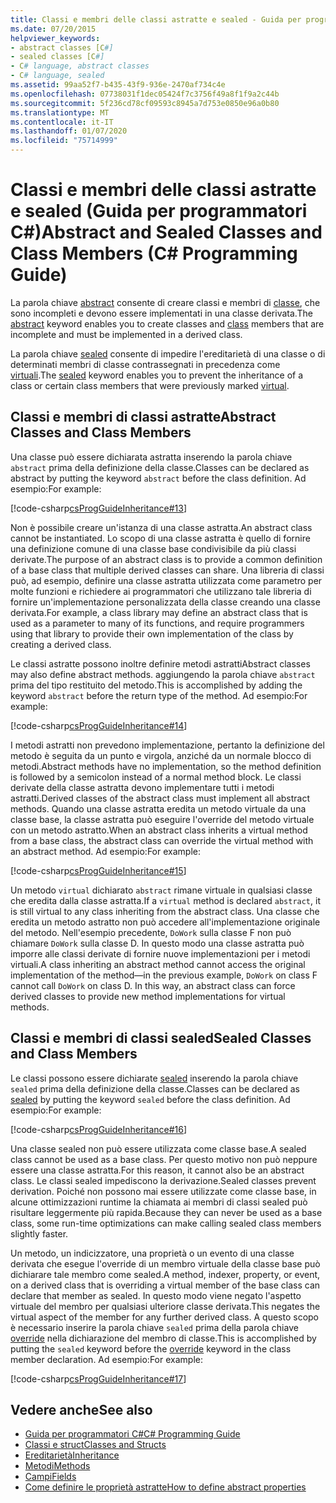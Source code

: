 ```yaml
---
title: Classi e membri delle classi astratte e sealed - Guida per programmatori C#
ms.date: 07/20/2015
helpviewer_keywords:
- abstract classes [C#]
- sealed classes [C#]
- C# language, abstract classes
- C# language, sealed
ms.assetid: 99aa52f7-b435-43f9-936e-2470af734c4e
ms.openlocfilehash: 07738031f1dec05424f7c3756f49a8f1f9a2c44b
ms.sourcegitcommit: 5f236cd78cf09593c8945a7d753e0850e96a0b80
ms.translationtype: MT
ms.contentlocale: it-IT
ms.lasthandoff: 01/07/2020
ms.locfileid: "75714999"
---
```

# <a name="abstract-and-sealed-classes-and-class-members-c-programming-guide"></a><span data-ttu-id="c61d7-102">Classi e membri delle classi astratte e sealed (Guida per programmatori C#)</span><span class="sxs-lookup"><span data-stu-id="c61d7-102">Abstract and Sealed Classes and Class Members (C# Programming Guide)</span></span>
<span data-ttu-id="c61d7-103">La parola chiave [abstract](../../language-reference/keywords/abstract.md) consente di creare classi e membri di [classe](../../language-reference/keywords/class.md), che sono incompleti e devono essere implementati in una classe derivata.</span><span class="sxs-lookup"><span data-stu-id="c61d7-103">The [abstract](../../language-reference/keywords/abstract.md) keyword enables you to create classes and [class](../../language-reference/keywords/class.md) members that are incomplete and must be implemented in a derived class.</span></span>  
  
 <span data-ttu-id="c61d7-104">La parola chiave [sealed](../../language-reference/keywords/sealed.md) consente di impedire l'ereditarietà di una classe o di determinati membri di classe contrassegnati in precedenza come [virtuali](../../language-reference/keywords/virtual.md).</span><span class="sxs-lookup"><span data-stu-id="c61d7-104">The [sealed](../../language-reference/keywords/sealed.md) keyword enables you to prevent the inheritance of a class or certain class members that were previously marked [virtual](../../language-reference/keywords/virtual.md).</span></span>  
  
## <a name="abstract-classes-and-class-members"></a><span data-ttu-id="c61d7-105">Classi e membri di classi astratte</span><span class="sxs-lookup"><span data-stu-id="c61d7-105">Abstract Classes and Class Members</span></span>  
 <span data-ttu-id="c61d7-106">Una classe può essere dichiarata astratta inserendo la parola chiave `abstract` prima della definizione della classe.</span><span class="sxs-lookup"><span data-stu-id="c61d7-106">Classes can be declared as abstract by putting the keyword `abstract` before the class definition.</span></span> <span data-ttu-id="c61d7-107">Ad esempio:</span><span class="sxs-lookup"><span data-stu-id="c61d7-107">For example:</span></span>  
  
 [!code-csharp[csProgGuideInheritance#13](~/samples/snippets/csharp/VS_Snippets_VBCSharp/csProgGuideInheritance/CS/Inheritance.cs#13)]  
  
 <span data-ttu-id="c61d7-108">Non è possibile creare un'istanza di una classe astratta.</span><span class="sxs-lookup"><span data-stu-id="c61d7-108">An abstract class cannot be instantiated.</span></span> <span data-ttu-id="c61d7-109">Lo scopo di una classe astratta è quello di fornire una definizione comune di una classe base condivisibile da più classi derivate.</span><span class="sxs-lookup"><span data-stu-id="c61d7-109">The purpose of an abstract class is to provide a common definition of a base class that multiple derived classes can share.</span></span> <span data-ttu-id="c61d7-110">Una libreria di classi può, ad esempio, definire una classe astratta utilizzata come parametro per molte funzioni e richiedere ai programmatori che utilizzano tale libreria di fornire un'implementazione personalizzata della classe creando una classe derivata.</span><span class="sxs-lookup"><span data-stu-id="c61d7-110">For example, a class library may define an abstract class that is used as a parameter to many of its functions, and require programmers using that library to provide their own implementation of the class by creating a derived class.</span></span>  
  
 <span data-ttu-id="c61d7-111">Le classi astratte possono inoltre definire metodi astratti</span><span class="sxs-lookup"><span data-stu-id="c61d7-111">Abstract classes may also define abstract methods.</span></span> <span data-ttu-id="c61d7-112">aggiungendo la parola chiave `abstract` prima del tipo restituito del metodo.</span><span class="sxs-lookup"><span data-stu-id="c61d7-112">This is accomplished by adding the keyword `abstract` before the return type of the method.</span></span> <span data-ttu-id="c61d7-113">Ad esempio:</span><span class="sxs-lookup"><span data-stu-id="c61d7-113">For example:</span></span>  
  
 [!code-csharp[csProgGuideInheritance#14](~/samples/snippets/csharp/VS_Snippets_VBCSharp/csProgGuideInheritance/CS/Inheritance.cs#14)]  
  
 <span data-ttu-id="c61d7-114">I metodi astratti non prevedono implementazione, pertanto la definizione del metodo è seguita da un punto e virgola, anziché da un normale blocco di metodi.</span><span class="sxs-lookup"><span data-stu-id="c61d7-114">Abstract methods have no implementation, so the method definition is followed by a semicolon instead of a normal method block.</span></span> <span data-ttu-id="c61d7-115">Le classi derivate della classe astratta devono implementare tutti i metodi astratti.</span><span class="sxs-lookup"><span data-stu-id="c61d7-115">Derived classes of the abstract class must implement all abstract methods.</span></span> <span data-ttu-id="c61d7-116">Quando una classe astratta eredita un metodo virtuale da una classe base, la classe astratta può eseguire l'override del metodo virtuale con un metodo astratto.</span><span class="sxs-lookup"><span data-stu-id="c61d7-116">When an abstract class inherits a virtual method from a base class, the abstract class can override the virtual method with an abstract method.</span></span> <span data-ttu-id="c61d7-117">Ad esempio:</span><span class="sxs-lookup"><span data-stu-id="c61d7-117">For example:</span></span>  
  
 [!code-csharp[csProgGuideInheritance#15](~/samples/snippets/csharp/VS_Snippets_VBCSharp/csProgGuideInheritance/CS/Inheritance.cs#15)]  
  
 <span data-ttu-id="c61d7-118">Un metodo `virtual` dichiarato `abstract` rimane virtuale in qualsiasi classe che eredita dalla classe astratta.</span><span class="sxs-lookup"><span data-stu-id="c61d7-118">If a `virtual` method is declared `abstract`, it is still virtual to any class inheriting from the abstract class.</span></span> <span data-ttu-id="c61d7-119">Una classe che eredita un metodo astratto non può accedere all'implementazione originale del metodo. Nell'esempio precedente, `DoWork` sulla classe F non può chiamare `DoWork` sulla classe D. In questo modo una classe astratta può imporre alle classi derivate di fornire nuove implementazioni per i metodi virtuali.</span><span class="sxs-lookup"><span data-stu-id="c61d7-119">A class inheriting an abstract method cannot access the original implementation of the method—in the previous example, `DoWork` on class F cannot call `DoWork` on class D. In this way, an abstract class can force derived classes to provide new method implementations for virtual methods.</span></span>  
  
## <a name="sealed-classes-and-class-members"></a><span data-ttu-id="c61d7-120">Classi e membri di classi sealed</span><span class="sxs-lookup"><span data-stu-id="c61d7-120">Sealed Classes and Class Members</span></span>  
 <span data-ttu-id="c61d7-121">Le classi possono essere dichiarate [sealed](../../language-reference/keywords/sealed.md) inserendo la parola chiave `sealed` prima della definizione della classe.</span><span class="sxs-lookup"><span data-stu-id="c61d7-121">Classes can be declared as [sealed](../../language-reference/keywords/sealed.md) by putting the keyword `sealed` before the class definition.</span></span> <span data-ttu-id="c61d7-122">Ad esempio:</span><span class="sxs-lookup"><span data-stu-id="c61d7-122">For example:</span></span>  
  
 [!code-csharp[csProgGuideInheritance#16](~/samples/snippets/csharp/VS_Snippets_VBCSharp/csProgGuideInheritance/CS/Inheritance.cs#16)]  
  
 <span data-ttu-id="c61d7-123">Una classe sealed non può essere utilizzata come classe base.</span><span class="sxs-lookup"><span data-stu-id="c61d7-123">A sealed class cannot be used as a base class.</span></span> <span data-ttu-id="c61d7-124">Per questo motivo non può neppure essere una classe astratta.</span><span class="sxs-lookup"><span data-stu-id="c61d7-124">For this reason, it cannot also be an abstract class.</span></span> <span data-ttu-id="c61d7-125">Le classi sealed impediscono la derivazione.</span><span class="sxs-lookup"><span data-stu-id="c61d7-125">Sealed classes prevent derivation.</span></span> <span data-ttu-id="c61d7-126">Poiché non possono mai essere utilizzate come classe base, in alcune ottimizzazioni runtime la chiamata ai membri di classi sealed può risultare leggermente più rapida.</span><span class="sxs-lookup"><span data-stu-id="c61d7-126">Because they can never be used as a base class, some run-time optimizations can make calling sealed class members slightly faster.</span></span>  
  
 <span data-ttu-id="c61d7-127">Un metodo, un indicizzatore, una proprietà o un evento di una classe derivata che esegue l'override di un membro virtuale della classe base può dichiarare tale membro come sealed.</span><span class="sxs-lookup"><span data-stu-id="c61d7-127">A method, indexer, property, or event, on a derived class that is overriding a virtual member of the base class can declare that member as sealed.</span></span> <span data-ttu-id="c61d7-128">In questo modo viene negato l'aspetto virtuale del membro per qualsiasi ulteriore classe derivata.</span><span class="sxs-lookup"><span data-stu-id="c61d7-128">This negates the virtual aspect of the member for any further derived class.</span></span> <span data-ttu-id="c61d7-129">A questo scopo è necessario inserire la parola chiave `sealed` prima della parola chiave [override](../../language-reference/keywords/override.md) nella dichiarazione del membro di classe.</span><span class="sxs-lookup"><span data-stu-id="c61d7-129">This is accomplished by putting the `sealed` keyword before the [override](../../language-reference/keywords/override.md) keyword in the class member declaration.</span></span> <span data-ttu-id="c61d7-130">Ad esempio:</span><span class="sxs-lookup"><span data-stu-id="c61d7-130">For example:</span></span>  
  
 [!code-csharp[csProgGuideInheritance#17](~/samples/snippets/csharp/VS_Snippets_VBCSharp/csProgGuideInheritance/CS/Inheritance.cs#17)]  
  
## <a name="see-also"></a><span data-ttu-id="c61d7-131">Vedere anche</span><span class="sxs-lookup"><span data-stu-id="c61d7-131">See also</span></span>

- [<span data-ttu-id="c61d7-132">Guida per programmatori C#</span><span class="sxs-lookup"><span data-stu-id="c61d7-132">C# Programming Guide</span></span>](../index.md)
- [<span data-ttu-id="c61d7-133">Classi e struct</span><span class="sxs-lookup"><span data-stu-id="c61d7-133">Classes and Structs</span></span>](./index.md)
- [<span data-ttu-id="c61d7-134">Ereditarietà</span><span class="sxs-lookup"><span data-stu-id="c61d7-134">Inheritance</span></span>](./inheritance.md)
- [<span data-ttu-id="c61d7-135">Metodi</span><span class="sxs-lookup"><span data-stu-id="c61d7-135">Methods</span></span>](./methods.md)
- [<span data-ttu-id="c61d7-136">Campi</span><span class="sxs-lookup"><span data-stu-id="c61d7-136">Fields</span></span>](./fields.md)
- [<span data-ttu-id="c61d7-137">Come definire le proprietà astratte</span><span class="sxs-lookup"><span data-stu-id="c61d7-137">How to define abstract properties</span></span>](./how-to-define-abstract-properties.md)
